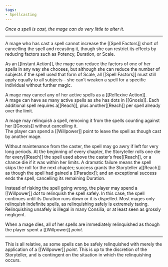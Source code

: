 ```yaml
---
tags:
- Spellcasting
---
```


_Once a spell is cast, the mage can do very little to alter it._

---

A mage who has cast a spell cannot increase the [[Spell Factors]] short of cancelling the spell and recasting it, though she can restrict its effects by reducing factors such as Potency, Duration, or Scale.

As an [[Instant Action]], the mage can reduce the factors of one of her spells in any way she chooses, but although she can reduce the number of subjects if the spell used that form of Scale, all [[Spell Factors]] must still apply equally to all subjects – she can’t weaken a spell for a specific individual without further magic.

A mage may cancel any of her active spells as a [[Reflexive Action]].\
A mage can have as many active spells as she has dots in [[Gnosis]]. Each additional spell requires a[[Reach]], plus another[[Reach]] per spell already over the limit.

A mage may relinquish a spell, removing it from the spells counting against her [[Gnosis]] without cancelling it.\
The player can spend a [[Willpower]] point to leave the spell as though cast by another mage.

Without maintenance from the caster, the spell may go awry if left for very long periods. At the beginning of every chapter, the Storyteller rolls one die for every[[Reach]] the spell used above the caster’s free[[Reach]], or a chance die if it was within her limits. A dramatic failure means the spell skips the roll for the next chapter; success grants the Storyteller a[[Reach]] as though the spell had gained a [[Paradox]]; and an exceptional success ends the spell, cancelling its remaining Duration.

Instead of risking the spell going wrong, the player may spend a [[Willpower]] *dot* to relinquish the spell safely. In this case, the spell continues until its Duration runs down or it is dispelled. Most mages only relinquish indefinite spells, as relinquishing safely is extremely taxing. Relinquishing unsafely is illegal in many Consilia, or at least seen as grossly negligent.

When a mage dies, all of her spells are immediately relinquished as though the player spent a [[Willpower]] *point*.

---

This is all relative, as some spells can be safely relinquished with merely the application of a [[Willpower]] *point*. This is up to the discretion of the Storyteller, and is contingent on the situation in which the relinquishing occurs.